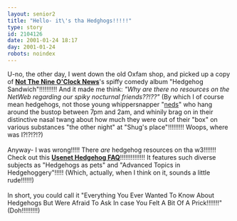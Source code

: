 ```yaml
---
layout: senior2
title: "Hello- it\'s tha Hedghogs!!!!!"
type: story
id: 2104126
date: 2001-01-24 18:17
day: 2001-01-24
robots: noindex
---
```

U-no, the other day, I went down the old Oxfam shop, and picked up a copy of <b><a href="http://www.rowanatkinson.org/ntnon.htm">Not The Nine O'Clock News</a></b>'s spiffy comedy album "Hedgehog Sandwich"!!!!!!!!!! And it made me think: <i>"Why are there no resources on the NetWeb regarding our spiky nocturnal friends??!??"</i> (By which I of course mean hedgehogs, not those young whippersnapper "<a href="http://seniorcitizen.blogspot.com/archives/2001_01_21_seniorcitizen_archive.html#2074442">neds</a>" who hang around the bustop between 7pm and 2am, and whinily brag on in their distinctive nasal twang about how much they were out of their "box" on various substances "the other night" at "Shug's place"!!!!!!!!! Woops, where was I?!?!?!?)<br/><br/>Anyway- I was wrong!!!!! There <i>are</i> hedgehog resources on tha w3!!!!!!! Check out this <a href="http://www.hedgehoghollow.com/faq/"><b>Usenet Hedgehog FAQ</b></a>!!!!!!!!!!!!!! It features such diverse subjects as "Hedgehogs as pets" and "Advanced Topics in Hedgehoggery"!!!!! (Which, actually, when I think on it, sounds a little rude!!!!!!) <br/><br/>In short, you could call it "Everything You Ever Wanted To Know About Hedgehogs But Were Afraid To Ask In case You Felt A Bit Of A Prick!!!!!!!" (Doh!!!!!!!!!)
